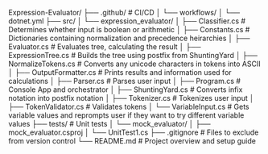 Expression-Evaluator/
├── .github/                                # CI/CD
│   └── workflows/
│       └── dotnet.yml
├── src/
│   └── expression_evaluator/
│       ├── Classifier.cs                   # Determines whether input is boolean or arithmetic
│       ├── Constants.cs                    # Dictionaries containing normalization and precedence heirarchies
│       ├── Evaluator.cs                    # Evaluates tree, calculating the result
│       ├── ExpressionTree.cs               # Builds the tree using postfix from ShuntingYard
│       ├── NormalizeTokens.cs              # Converts any unicode characters in tokens into ASCII
│       ├── OutputFormatter.cs              # Prints results and information used for calculations
│       ├── Parser.cs                       # Parses user input
│       ├── Program.cs                      # Console App and orchestrator
│       ├── ShuntingYard.cs                 # Converts infix notation into postfix notation
│       ├── Tokenizer.cs                    # Tokenizes user input
│       ├── TokenValidator.cs               # Validates tokens
│       └── VariableInput.cs                # Gets variable values and reprompts user if they want to try different variable values
├── tests/                                  # Unit tests
│   └── mock_evaluator/
│       ├── mock_evaluator.csproj
│       └── UnitTest1.cs
├── .gitignore                              # Files to exclude from version control
└── README.md                               # Project overview and setup guide